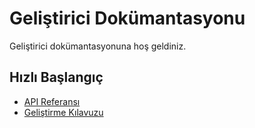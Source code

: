 # Geliştirici Dokümantasyonu

Geliştirici dokümantasyonuna hoş geldiniz.

## Hızlı Başlangıç
- [API Referansı](api-reference.md)
- [Geliştirme Kılavuzu](development-guide.md) 